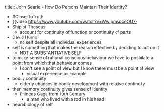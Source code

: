 title:: John Searle - How Do Persons Maintain Their Identity?

- #CloserToTruth
- {{video https://www.youtube.com/watch?v=WwipmspceOU}}
- Ship of Theseus
	- account for continuity of function or continuity of parts
- David Hume
	- no self despite all individual experiences
- self is something that makes the reason effective by deciding to act on it
	- NOT A SUBSTANTIATIVE SELF
- to make sense of rational conscious behaviour we have to postulate a point from which that behaviour comes
	- I don't see a point of view but I know there must be a point of view
		- visual experience as example
- bodily continuity
	- orderly changes in bodily development with relative continuity
- then memory continuity gives sense of identity
	- Phineas Gage from 19th Century
		- a man who lived with a rod in his head
- neurobiology of self